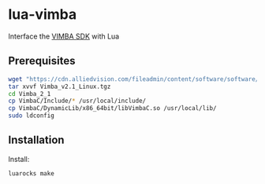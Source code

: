 # lua-vimba
Interface the [VIMBA SDK](https://www.alliedvision.com/en/products/software.html) with Lua

## Prerequisites

```sh
wget "https://cdn.alliedvision.com/fileadmin/content/software/software/Vimba/Vimba_v2.1_Linux.tgz"
tar xvvf Vimba_v2.1_Linux.tgz
cd Vimba_2_1
cp VimbaC/Include/* /usr/local/include/
cp VimbaC/DynamicLib/x86_64bit/libVimbaC.so /usr/local/lib/
sudo ldconfig
```

## Installation

Install:
```sh
luarocks make
```
